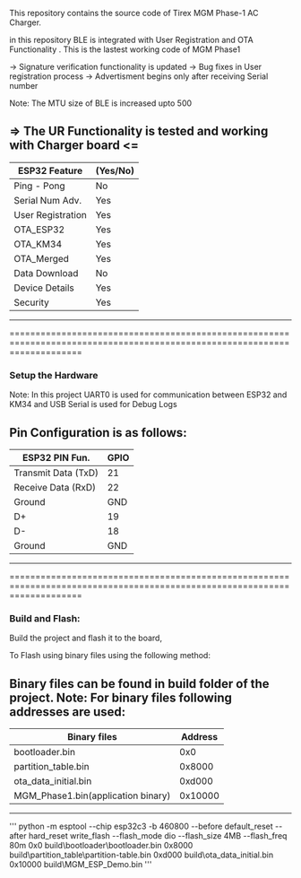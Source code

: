 This repository contains the source code of Tirex MGM Phase-1 AC Charger.

in this repository BLE is integrated with User Registration and OTA Functionality .
This is the  lastest working code of MGM Phase1

-> Signature verification functionality is updated 
-> Bug fixes in User registration process
-> Advertisment begins only after receiving Serial number

Note: The MTU size of BLE is increased upto 500

=> The UR Functionality is tested and working with Charger board <=
  ------------------------------------------
  |   ESP32 Feature      |     (Yes/No)    |  
  | ---------------------|-----------------|
  | Ping - Pong          |     No          |
  | Serial Num Adv.      |     Yes         |
  | User Registration    |     Yes         |
  | OTA_ESP32            |     Yes         |
  | OTA_KM34             |     Yes         |
  | OTA_Merged           |     Yes         |
  | Data Download        |     No          |
  | Device Details       |     Yes         |
  | Security             |     Yes         |
  ------------------------------------------

==========================================================================================================================
### Setup the Hardware
Note: In this project UART0 is used for communication between ESP32 and KM34 and USB Serial is used for Debug Logs

Pin Configuration is as follows:
  -------------------------------------------
  |   ESP32 PIN Fun.      |      GPIO       |  
  | ----------------------|-----------------|
  | Transmit Data (TxD)   |       21        |
  | Receive Data (RxD)    |       22        |
  | Ground                |       GND       |
  | D+                    |       19        |
  | D-                    |       18        |
  | Ground                |       GND       |
  -------------------------------------------

==========================================================================================================================

### Build and Flash:

Build the project and flash it to the board,

To Flash using binary files using the following method:

Binary files can be found in build folder of the project.
Note: For binary files following addresses are used:
  -------------------------------------------------------
  |           Binary files             |    Address     |  
  | -----------------------------------|----------------|
  | bootloader.bin                     |     0x0        |
  | partition_table.bin                |     0x8000     |
  | ota_data_initial.bin               |     0xd000     |
  | MGM_Phase1.bin(application binary) |     0x10000    |
  -------------------------------------------------------

'''
python -m esptool --chip esp32c3 -b 460800 --before default_reset --after hard_reset write_flash --flash_mode dio --flash_size 4MB --flash_freq 80m 0x0 build\bootloader\bootloader.bin 0x8000 build\partition_table\partition-table.bin 0xd000 build\ota_data_initial.bin 0x10000 build\MGM_ESP_Demo.bin
'''
